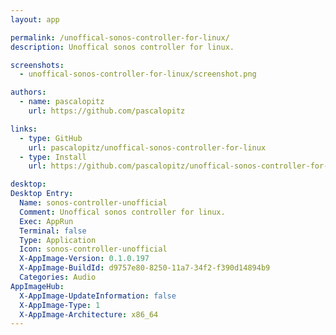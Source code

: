 ```yaml
---
layout: app

permalink: /unoffical-sonos-controller-for-linux/
description: Unoffical sonos controller for linux.

screenshots:
  - unoffical-sonos-controller-for-linux/screenshot.png

authors:
  - name: pascalopitz
    url: https://github.com/pascalopitz

links:
  - type: GitHub
    url: pascalopitz/unoffical-sonos-controller-for-linux
  - type: Install
    url: https://github.com/pascalopitz/unoffical-sonos-controller-for-linux/releases

desktop:
Desktop Entry:
  Name: sonos-controller-unofficial
  Comment: Unoffical sonos controller for linux.
  Exec: AppRun
  Terminal: false
  Type: Application
  Icon: sonos-controller-unofficial
  X-AppImage-Version: 0.1.0.197
  X-AppImage-BuildId: d9757e80-8250-11a7-34f2-f390d14894b9
  Categories: Audio
AppImageHub:
  X-AppImage-UpdateInformation: false
  X-AppImage-Type: 1
  X-AppImage-Architecture: x86_64
---
```

